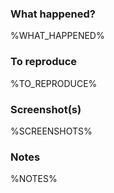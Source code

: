 ### What happened?

%WHAT_HAPPENED%

### To reproduce

%TO_REPRODUCE%

### Screenshot(s)

%SCREENSHOTS%

### Notes

%NOTES%
